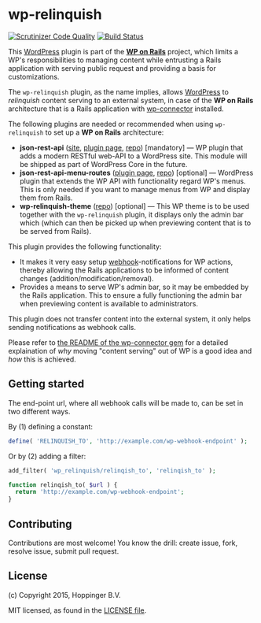 wp-relinquish
=============

[![Scrutinizer Code Quality](https://scrutinizer-ci.com/g/hoppinger/wp-relinquish/badges/quality-score.png?b=master)](https://scrutinizer-ci.com/g/hoppinger/wp-relinquish/?branch=master)
[![Build Status](https://scrutinizer-ci.com/g/hoppinger/wp-relinquish/badges/build.png?b=master)](https://scrutinizer-ci.com/g/hoppinger/wp-relinquish/build-status/master)

This [WordPress](http://wordpress.org) plugin is part of the [**WP on Rails**](https://github.com/wponrails) project, which limits a WP's responsibilities to managing content while entrusting a Rails application with serving public request and providing a basis for customizations.

The `wp-relinquish` plugin, as the name implies, allows [WordPress](http://wordpress.org) to *relinquish* content serving to an external system, in case of the **WP on Rails** architecture that is a Rails application with [wp-connector](https://github.com/wponrails/wp-connector) installed.

The following plugins are needed or recommended when using `wp-relinquish` to set up a **WP on Rails** architecture:

* **json-rest-api** ([site](http://wp-api.org), [plugin page](https://wordpress.org/plugins/json-rest-api), [repo](https://github.com/WP-API/WP-API)) [mandatory] — WP plugin that adds a modern RESTful web-API to a WordPress site. This module will be shipped as part of WordPress Core in the future.
* **json-rest-api-menu-routes** ([plugin page](https://wordpress.org/plugins/wp-api-menus), [repo](https://github.com/nekojira/wp-api-menus)) [optional] — WordPress plugin that extends the WP API with functionality regard WP's menus. This is only needed if you want to manage menus from WP and display them from Rails.
* **wp-relinquish-theme** ([repo](https://github.com/wponrails/wp-relinquish-theme)) [optional] — This WP theme is to be used together with the `wp-relinquish` plugin, it displays only the admin bar which (which can then be picked up when previewing content that is to be served from Rails).

This plugin provides the following functionality:

* It makes it very easy setup [webhook](http://en.wikipedia.org/wiki/Webhook)-notifications for WP actions, thereby allowing the Rails applications to be informed of content changes (addition/modification/removal).
* Provides a means to serve WP's admin bar, so it may be embedded by the Rails application. This to ensure a fully functioning the admin bar when previewing content is available to administrators.

This plugin does not transfer content into the external system, it only helps sending notifications as webhook calls.

Please refer to [the README of the wp-connector gem](https://github.com/wponrails/wp-connector/blob/master/README.md) for a detailed explaination of *why* moving "content serving" out of WP is a good idea and *how* this is achieved.


## Getting started

The end-point url, where all webhook calls will be made to, can be set in two different ways.

By (1) defining a constant:

```php
define( 'RELINQUISH_TO', 'http://example.com/wp-webhook-endpoint' );
```

Or by (2) adding a filter:

```php
add_filter( 'wp_relinquish/relinqish_to', 'relinqish_to' );

function relinqish_to( $url ) {
  return 'http://example.com/wp-webhook-endpoint';
}
```


## Contributing

Contributions are most welcome! You know the drill: create issue, fork, resolve issue, submit pull request.


## License

(c) Copyright 2015, Hoppinger B.V.

MIT licensed, as found in the [LICENSE file](https://github.com/wponrails/wp-relinquish/blob/master/LICENSE).
